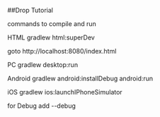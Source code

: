 ##Drop Tutorial

commands to compile and run

HTML
gradlew html:superDev

goto http://localhost:8080/index.html

PC
gradlew desktop:run

Android
gradlew android:installDebug android:run

iOS
gradlew ios:launchIPhoneSimulator

for Debug add
--debug